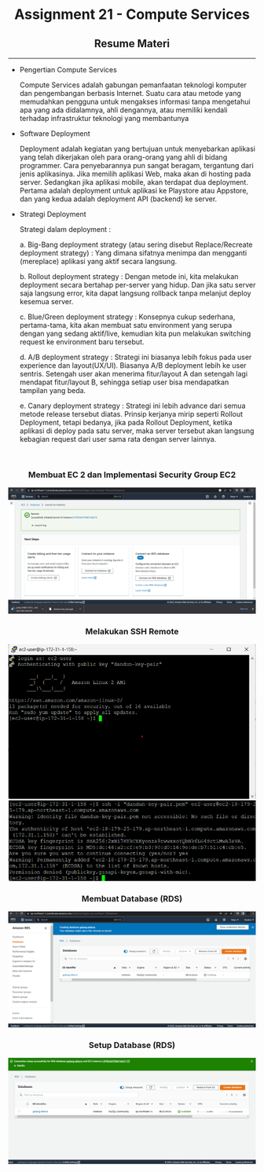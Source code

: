 <h1 align="center">Assignment 21 - Compute Services</h1>
<h2 align="center">Resume Materi</h2>
<hr>
<ul>
    <li>Pengertian Compute Services</li>
        <p>Compute Services adalah gabungan pemanfaatan teknologi komputer dan pengembangan berbasis Internet. Suatu cara atau metode yang memudahkan pengguna untuk mengakses informasi tanpa mengetahui apa yang ada didalamnya, ahli dengannya, atau memiliki kendali terhadap infrastruktur teknologi yang membantunya</p>
    <li>Software Deployment</li>
        <p>Deployment adalah kegiatan yang bertujuan untuk menyebarkan aplikasi yang telah dikerjakan oleh para orang-orang yang ahli di bidang programmer. Cara penyebarannya pun sangat beragam, tergantung dari jenis aplikasinya. Jika memilih aplikasi Web, maka akan di hosting pada server. Sedangkan jika aplikasi mobile, akan terdapat dua deployment. Pertama adalah deployment untuk aplikasi ke Playstore atau Appstore, dan yang kedua adalah deployment API (backend) ke server.</p>
    <li>Strategi Deployment</li>
        <p>Strategi dalam deployment :</p>
        <p>a.	Big-Bang deployment strategy (atau sering disebut Replace/Recreate deployment strategy) : Yang dimana sifatnya menimpa dan mengganti (mereplace) aplikasi yang aktif secara langsung.</p>
        <p>b.	Rollout deployment strategy : Dengan metode ini, kita melakukan deployment secara bertahap per-server yang hidup. Dan jika satu server saja langsung error, kita dapat langsung rollback tanpa melanjut deploy kesemua server.</p>
        <p>c.	Blue/Green deployment strategy : Konsepnya cukup sederhana, pertama-tama, kita akan membuat satu environment yang serupa dengan yang sedang aktif/live, kemudian kita pun melakukan switching request ke environment baru tersebut.</p>
        <p>d.	A/B deployment strategy : Strategi ini biasanya lebih fokus pada user experience dan layout(UX/UI). Biasanya A/B deployment lebih ke user sentris. Setengah user akan menerima fitur/layout A dan setengah lagi mendapat fitur/layout B, sehingga setiap user bisa mendapatkan tampilan yang beda.</p>
        <p>e.	Canary deployment strategy : Strategi ini lebih advance dari semua metode release tersebut diatas. Prinsip kerjanya mirip seperti Rollout Deployment, tetapi bedanya, jika pada Rollout Deployment, ketika aplikasi di deploy pada satu server, maka server tersebut akan langsung kebagian request dari user sama rata dengan server lainnya.</p>
</ul>
<br>
<h3 align="center">Membuat EC 2 dan Implementasi Security Group EC2</h3>
<p align="center">
    <img src="screenshots/1.png">
    <br>
</p>
<h3 align="center">Melakukan SSH Remote</h3>
<p align="center">
    <img src="screenshots/2.png">
    <br>
    <img src="screenshots/3.png">
    <br>
</p>
<h3 align="center">Membuat Database (RDS)</h3>
<p align="center">
    <img src="screenshots/4.png">
    <br>
</p>
<h3 align="center">Setup Database (RDS)</h3>
<p align="center">
    <img src="screenshots/8.png">
    <br>
</p>